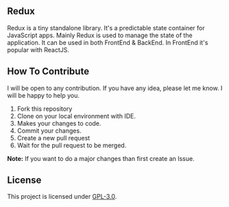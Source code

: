 ## Redux
Redux is a tiny standalone library. It's a predictable state container for JavaScript apps. Mainly Redux is used to manage the state of the application. It can be used in both FrontEnd & BackEnd. In FrontEnd it's popular with ReactJS.


## How To Contribute
I will be open to any contribution. If you have any idea, please let me know. I will be happy to help you.
1. Fork this repository
2. Clone on your local environment with IDE.
3. Makes your changes to code.
4. Commit your changes.
5. Create a new pull request
6. Wait for the pull request to be merged.

**Note:** If you want to do a major changes than first create an Issue.
 

## License
This project is licensed under [GPL-3.0](https://github.com/mrhrifat/redux/blob/master/LICENSE.md).